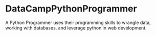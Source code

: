 # DataCampPythonProgrammer
A Python Programmer uses their programming skills to wrangle data, working with databases,  and leverage python in web development.
